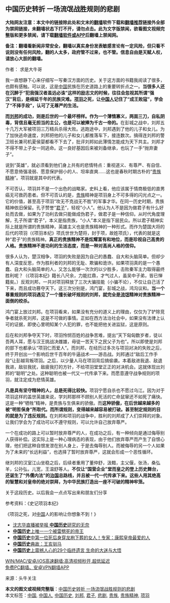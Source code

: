  <h2>中国历史转折 一场流氓战胜规则的悲剧</h2> <p class="notice"><b>大陆网友注意：本文中的链接除此处和文末的<a href="https://github.com/bannedbook/fanqiang" >翻墙</a>软件下载和<a href="https://github.com/killgcd/justmysocks/blob/master/README.md">翻墙推荐</a>链接外全部为禁网链接，未翻墙状态下打不开，请勿点击。此为文字版禁闻，欲看图文视频完整版和更多禁闻，请下载<a href="https://github.com/bannedbook/fanqiang">翻墙软件或APP</a>后翻墙上禁闻网。</p><p>备注：翻墙看新闻非常安全，翻墙以真实身份发表敏感言论有一定风险，但只看不说则没有任何风险，翻的人太多，政府管不过来，也不管。信息自由是天赋人权，请放心大胆的翻墙。</b></p>  <div class="entry"> <p>作者： 求是大牛哥</p> <p>我一直想静下心来仔细写一写秦汉方面的历史。关于这方面的书籍我阅读了很多，也颇有感触。可以说，这是<span class='wp_keywordlink_affiliate'><a href="https://www.bannedbook.org/" title="中国" target="_blank">中国</a></span>民族在历史道路上的重要转折点之一。<strong>当很多人还在沉醉于“犯我强汉者虽远必诛”这样的励志文的时候，往往会忽视其所谓“强汉”背后，是绵延千年的民族灾难。<a href="https://www.bannedbook.org/bnews/tag/%e9%a1%b9%e7%be%bd/" class="st_tag internal_tag" rel="tag" title="标签 项羽 下的日志">项羽</a>之死，让<a href="https://www.bannedbook.org/bnews/tag/%e4%b8%ad%e5%9b%bd%e4%ba%ba/" class="st_tag internal_tag" rel="tag" title="标签 中国人 下的日志">中国人</a>记住了“成王败寇”，学会了“不择手段”，认可了无尊严的生活。</strong></p> <p><strong>而<a href="https://www.bannedbook.org/bnews/tag/%E5%88%98%E9%82%A6/" class="st_tag internal_tag" rel="tag" title="标签 刘邦 下的日志">刘邦</a>的成功，则是后世的一个最坏榜样。作为一个薄情寡义，两面三刀，自私阴毒，背信且毫无担当的主公，也是可以被捧为千古一帝的。</strong>在彭城之战中，刘邦五十几万大军被项羽三万精兵杀得大败。逃跑途中，刘邦遇到了他的儿子和女儿。为了加快逃命速度，刘邦把他的儿子和女儿都推落车下，接连数次。搞得连刘邦的警卫班长兼司机夏侯婴都看不下去了，批评刘邦如此薄情怎能成为天下共主。刘邦才不得不带上子女一同逃命。这一良好基因后来被刘备继承，也玩了一手“抛弃妻子”。</p>  <p>说到“英雄”，就必须看到他们身上共有的悲情特点：重视道义、有尊严、有自信、不愿意倚强凌弱、愿意保护弱小的人、坦率直爽……这也是春秋时期古朴的“<a href="https://www.bannedbook.org/bnews/tag/%e8%b4%b5%e6%97%8f%e7%b2%be%e7%a5%9e/" class="st_tag internal_tag" rel="tag" title="标签 贵族精神 下的日志">贵族精神</a>”。项羽就是其中的代表。</p> <p>不可否认，项羽并不是一个出色的战略家。史料上看，他应该属于情商极低的直男癌无可救药患者。但不可否认的是，<a href="https://www.bannedbook.org/bnews/tag/%e8%b4%b5%e6%97%8f/" class="st_tag internal_tag" rel="tag" title="标签 贵族 下的日志">贵族</a>精神是项羽身上不可多得的闪光点之一。它的价值，甚至高于项羽“攻无不克战无不胜”的军事才华。在同一历史时期，贵族精神依旧保留。孔子赞誉“<a href="https://www.bannedbook.org/bnews/tag/%E5%90%9B%E5%AD%90/" class="st_tag internal_tag" rel="tag" title="标签 君子 下的日志">君子</a>”，轻视“小人”。他认为人不是因为做君子有什么好处而去做，如果为了功利去做只能做成伪君子，做君子是一种信仰。从时代角度理解，孔子所谓“君子”，本义是指贵族，“小人”本义是指下层民众。所以君子精神实际上就是所谓的贵族精神，英雄主义也是贵族精神的一种形式。而作为楚国大将的后代的项羽（《项羽本纪》项氏世世为楚将，封于项，故姓项氏），代表的就是这种“君子”的贵族精神。<strong>真正的贵族精神不是炫耀富有和地位，而是珍视自己高贵的人格。贵族精神不是功利的生活态度，而是一种对高尚人格的信仰。</strong></p> <p>很多人认为，楚汉相争，项羽的失败是因为自己的愚蠢、自大和头脑简单。但却少有人深度反思，作为胜利者的刘邦的无耻、欺骗和诡诈。如果项羽真的是一个愚蠢、自大和头脑简单的人，又怎么能够一次次的以少胜多，击败秦军主力取得最终胜利呢？（《项羽本纪》籍长八尺余，力能扛鼎，才气过人，虽吴中子弟，皆已惮籍矣。）反观刘邦，一共对项羽释放了三次大骗技能（小骗不论），不仅让自己活了下来，而且成功篡夺天下。这三次分别是，鸿门宴，彭城之战，鸿沟议和。<strong>当一个尊重规则的项羽遇见了一个擅长破坏规则的刘邦，就完全是<span class='wp_keywordlink'><a href="https://www.bannedbook.org/forum11/topic282.html" title="禁片：评中国共产党的流氓本性" target="_blank">流氓</a></span>精神对贵族精神一面倒的绞杀。</strong></p>  <p>鸿门宴上放过刘邦。在项羽看来，如果没有充分的道义上的理由，仅仅为了铲除竞争者就杀死刘邦，这是不可做的事情。正如在西方法治社会中，如果没有法律上认可的证据，即使心里明知某个人犯的罪，也不能把他关进监狱，这是原则。</p> <p>后在和刘邦争夺天下时，项羽怜悯百姓的战争苦难，提出“天下匈匈数岁者，徒以吾两人耳，愿与汉王挑战决雌雄，毋徒一苦天下之民父子为也”。所以即使是刘邦的部下也都承认“项羽仁而爱人”。而刘邦，在经历过多次与项羽对决的失败之后，终于开创出一个影响后世千百年的牛逼战术——游击战。刘邦通过“敌后工作手段”让彭越背叛项羽。之后，以少量人马在项羽背后搞偷袭。本着敌进我退、敌退我进，敌驻我扰，敌疲我打的方针，不给项羽堂堂正正的对决机会。这就体现出刘邦的“聪明”之处。这种聪明也被一代又一代传承下来。而愿意遵守战争规则的项羽，就注定成为悲情英雄。</p> <p><strong>凡是具有坚守精神的人，总是死得比较快。</strong>项羽宁愿自杀也不愿过乌江。因为对于项羽这样的盖世英雄来说，学刘邦那样不顾别人死活的亡命鼠窜还不如死了痛快。这是一种“牺牲”精神，是贵族与生俱来的骄傲。而<strong>这种骄傲，在后世越来越多的被“明哲保身”所取代。而所谓规则，变得越来越容易被打破。甚至制定规则的目的就是为了违反规则。</strong>在刘邦和项羽的战争中，胜利的刘邦成了人们崇拜的对象。让我们学会为了成功可以不遵守规则，可以允许自己放弃尊严。</p>  <p>一个在成功的路上可以暂时放弃尊严的人，在成功之后，有一种倾向是通过侮辱别人获得补偿。这实际上是一种心理病态的表现，由于他们放弃尊严而产生了自恨心理，他们把这种自恨发泄在别人身上，于是去侮辱别人。而被侮辱的另一个人如果为了未来的“长远利益”，也选择了暂时放弃尊严，这就会形成一个恶性循环。</p> <p>继刘邦的汉室江山坐稳之后，后续者重用了董仲舒，汲黯，主父偃，张汤，桑弘羊，公孙弘，儿宽，王温舒等人。<strong>不仅让“国营企业”堂而皇之的登上历史舞台，还诞生了“外儒内法”的<span class='wp_keywordlink'><a href="https://www.bannedbook.org/forum24/topic8925.html" title="《治国大道》" target="_blank">治国</a></span>总路线，并且被一代一代传承下来。这些人用其绝高的智慧和对皇帝的绝对崇拜，为中华民族打造出一座不可破的精神牢笼。</strong></p> <p>关于这段历史。以后我会一点点写出来和朋友们分享</p>  <p>参考资料：《史记项羽本纪》</p> <p>《项羽之死，对<a href="https://www.bannedbook.org/bnews/tag/%E4%B8%AD%E5%9B%BD/" class="st_tag internal_tag" rel="tag" title="标签 中国 下的日志">中国</a>人的影响让你想象不到！》</p> <ul class='op-related-articles' title='相关阅读'> <li><a href='https://www.bannedbook.org/bnews/headline/20201112/1429701.html' target='_blank'>沈志华直播被举报 <b>中国历史</b>研究的无奈</a></li> <li><a href='https://www.bannedbook.org/bnews/cnnews/20201107/1427167.html' target='_blank'><b>中国历史</b>上唯一一个被雷劈死的帝王</a></li> <li><a href='https://www.bannedbook.org/bnews/comments/20201027/1420716.html' target='_blank'><b>中国历史</b>中第一位死后身穿龙袍下葬的女人！专家：康熙皇帝最爱的人</a></li> <li><a href='https://www.bannedbook.org/bnews/tculture/20201016/1414678.html' target='_blank'><b>中国历史</b>典故：王亥驯马</a></li> <li><a href='https://www.bannedbook.org/bnews/lifebaike/20200919/1399078.html' target='_blank'><b>中国历史</b>上震撼人心的29个临终遗言 生命的大迷与大悟</a></li> </ul> <p class="texttj"> <a href="https://github.com/bannedbook/fanqiang/wiki/V2ray%E6%9C%BA%E5%9C%BA" target="_blank">WIN/MAC/安卓/iOS高速翻墙:高清视频秒开,超低延迟</a><br/> <a href="https://github.com/bannedbook/fanqiang/wiki/%E7%A6%81%E9%97%BB%E7%BD%91%E5%AE%89%E5%8D%93%E7%BF%BB%E5%A2%99%E6%96%B0%E9%97%BBAPP" target="_blank">免费PC翻墙、安卓VPN翻墙APP</a></p><p> 来源：头牛关注 </p><a name='sharetosocial'></a>       <div><b>本文的图文或视频完整版</b>：<a href='https://www.bannedbook.org/bnews/comments/20201212/1446231.html'>中国历史转折 一场流氓战胜规则的悲剧</a></div>  </div><!--END ENTRY--> <div class="postfooter"> <div>本文标签：<a href="https://www.bannedbook.org/bnews/tag/%E4%B8%AD%E5%9B%BD/" rel="tag">中国</a>, <a href="https://www.bannedbook.org/bnews/tag/%e4%b8%ad%e5%9b%bd%e4%ba%ba/" rel="tag">中国人</a>, <a href="https://www.bannedbook.org/bnews/tag/%e4%b8%ad%e5%9b%bd%e5%8e%86%e5%8f%b2/" rel="tag">中国历史</a>, <a href="https://www.bannedbook.org/bnews/tag/%E5%88%98%E9%82%A6/" rel="tag">刘邦</a>, <a href="https://www.bannedbook.org/bnews/tag/%E5%90%9B%E5%AD%90/" rel="tag">君子</a>, <a href="https://www.bannedbook.org/bnews/tag/%E6%82%B2%E5%89%A7/" rel="tag">悲剧</a>, <a href="https://www.bannedbook.org/bnews/tag/%e8%b4%b5%e6%97%8f/" rel="tag">贵族</a>, <a href="https://www.bannedbook.org/bnews/tag/%e8%b4%b5%e6%97%8f%e7%b2%be%e7%a5%9e/" rel="tag">贵族精神</a>, <a href="https://www.bannedbook.org/bnews/tag/%e9%a1%b9%e7%be%bd/" rel="tag">项羽</a></div>  </div><!--END POSTFOOTER--> 